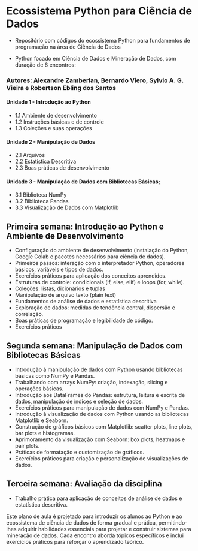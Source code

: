 # Ecossistema Python para Ciência de Dados

  - Repositório com códigos do ecossistema Python para fundamentos de programação na área de Ciência de Dados

  - Python focado em Ciência de Dados e Mineração de Dados, com duração de 6 encontros:

### Autores: Alexandre Zamberlan, Bernardo Viero, Sylvio A. G. Vieira e Robertson Ebling dos Santos

#### Unidade 1 - Introdução ao Python 
  - 1.1 Ambiente de desenvolvimento
  - 1.2 Instruções básicas e de controle
  - 1.3 Coleções e suas operações
  
#### Unidade 2 - Manipulação de Dados
  - 2.1 Arquivos
  - 2.2 Estatística Descritiva
  - 2.3 Boas práticas de desenvolvimento

#### Unidade 3 - Manipulação de Dados com Bibliotecas Básicas; 
  - 3.1 Biblioteca NumPy
  - 3.2 Biblioteca Pandas
  - 3.3 Visualização de Dados com Matplotlib

## Primeira semana: Introdução ao Python e Ambiente de Desenvolvimento
- Configuração do ambiente de desenvolvimento (instalação do Python, Google Colab e pacotes necessários para ciência de dados).
- Primeiros passos: interação com o interpretador Python, operadores básicos, variáveis e tipos de dados.
- Exercícios práticos para aplicação dos conceitos aprendidos.
- Estruturas de controle: condicionais (if, else, elif) e loops (for, while).
- Coleções: listas, dicionários e tuplas
- Manipulação de arquivo texto (plain text)
- Fundamentos de análise de dados e estatística descritiva
- Exploração de dados: medidas de tendência central, dispersão e correlação.
- Boas práticas de programação e legibilidade de código.
- Exercícios práticos

## Segunda semana: Manipulação de Dados com Bibliotecas Básicas 
- Introdução à manipulação de dados com Python usando bibliotecas básicas como NumPy e Pandas.
- Trabalhando com arrays NumPy: criação, indexação, slicing e operações básicas.
- Introdução aos DataFrames do Pandas: estrutura, leitura e escrita de dados, manipulação de índices e seleção de dados.
- Exercícios práticos para manipulação de dados com NumPy e Pandas.
- Introdução à visualização de dados com Python usando as bibliotecas Matplotlib e Seaborn.
- Construção de gráficos básicos com Matplotlib: scatter plots, line plots, bar plots e histogramas.
- Aprimoramento da visualização com Seaborn: box plots, heatmaps e pair plots.
- Práticas de formatação e customização de gráficos.
- Exercícios práticos para criação e personalização de visualizações de dados.

## Terceira semana: Avaliação da disciplina
- Trabalho prática para aplicação de conceitos de análise de dados e estatística descritiva.

Este plano de aula é projetado para introduzir os alunos ao Python e ao ecossistema de ciência de dados de forma gradual e prática, permitindo-lhes adquirir habilidades essenciais para projetar e construir sistemas para mineração de dados. Cada encontro aborda tópicos específicos e inclui exercícios práticos para reforçar o aprendizado teórico.
